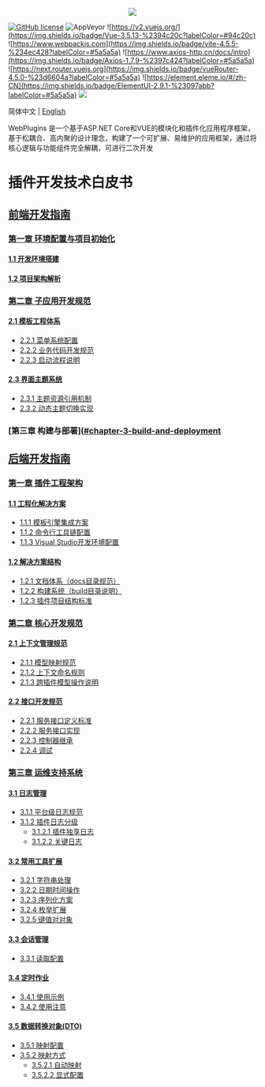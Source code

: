 <p align="center" dir="auto">
  <a href="https://opensource.ganweicloud.com" rel="nofollow">
    <img style="max-width:100%;" src="https://github.com/ganweisoft/WebPlugins/blob/main/src/logo.jpg">
  </a>
</p>

[![GitHub license](https://camo.githubusercontent.com/5eaf3ed8a7e8ccb15c21d967b8635ac79e8b1865da3a5ccf78d2572a3e10738a/68747470733a2f2f696d672e736869656c64732e696f2f6769746875622f6c6963656e73652f646f746e65742f6173706e6574636f72653f636f6c6f723d253233306230267374796c653d666c61742d737175617265)](https://github.com/ganweisoft/WebPlugins/blob/main/LICENSE) ![AppVeyor](https://ci.appveyor.com/api/projects/status/v8gfh6pe2u2laqoa?svg=true) ![https://v2.vuejs.org/](https://img.shields.io/badge/Vue-3.5.13-%2394c20c?labelColor=#94c20c) ![https://www.webpackjs.com](https://img.shields.io/badge/vite-4.5.5-%234ec428?labelColor=#5a5a5a) ![https://www.axios-http.cn/docs/intro](https://img.shields.io/badge/Axios-1.7.9-%2397c424?labelColor=#5a5a5a) ![https://next.router.vuejs.org](https://img.shields.io/badge/vueRouter-4.5.0-%23d6604a?labelColor=#5a5a5a) ![https://element.eleme.io/#/zh-CN](https://img.shields.io/badge/ElementUI-2.9.1-%23097abb?labelColor=#5a5a5a) ![](https://img.shields.io/badge/join-discord-infomational)

简体中文 | [English](README.md)

WebPlugins 是一个基于ASP.NET Core和VUE的模块化和插件化应用程序框架，基于松耦合、高内聚的设计理念，构建了一个可扩展、易维护的应用框架，通过将核心逻辑与功能组件完全解耦，可进行二次开发


# 插件开发技术白皮书

## [前端开发指南](https://github.com/ganweisoft/WebPlugins/wiki/front%E2%80%90end.README.zh%E2%80%90cn)
### [第一章 环境配置与项目初始化](#chapter-1-environment-configuration-and-project-initialization)
#### [1.1 开发环境搭建](https://github.com/ganweisoft/WebPlugins/wiki/front%E2%80%90end%E2%80%90CN#1-%E4%BD%BF%E7%94%A8nvm%E5%AE%89%E8%A3%85)
#### [1.2 项目架构解析](https://github.com/ganweisoft/WebPlugins/wiki/front%E2%80%90end%E2%80%90CN#2-%E9%A1%B9%E7%9B%AE%E7%BB%93%E6%9E%84%E8%AF%B4%E6%98%8E)

### [第二章 子应用开发规范](https://github.com/ganweisoft/WebPlugins/wiki/front%E2%80%90end%E2%80%90CN#2-%E9%A1%B9%E7%9B%AE%E7%BB%93%E6%9E%84%E8%AF%B4%E6%98%8E)
#### [2.1 模板工程体系](https://github.com/ganweisoft/WebPlugins/wiki/front%E2%80%90end%E2%80%90CN#31-%E7%A4%BA%E4%BE%8B%E6%A8%A1%E6%9D%BF%E6%96%87%E4%BB%B6%E7%BB%93%E6%9E%84%E8%AE%BE%E5%A4%87%E8%81%94%E5%8A%A8)
- [2.2.1 菜单系统配置](https://github.com/ganweisoft/WebPlugins/wiki/front%E2%80%90end%E2%80%90CN#32-%E9%85%8D%E7%BD%AE%E8%8F%9C%E5%8D%95)
- [2.2.2 业务代码开发规范](https://github.com/ganweisoft/WebPlugins/wiki/front%E2%80%90end%E2%80%90CN#33-%E4%BB%A3%E7%A0%81%E5%BC%80%E5%8F%91)
- [2.2.3 启动流程说明](https://github.com/ganweisoft/WebPlugins/wiki/front%E2%80%90end%E2%80%90CN#34-%E5%90%AF%E5%8A%A8%E9%A1%B9%E7%9B%AE)

#### [2.3 界面主题系统](https://github.com/ganweisoft/WebPlugins/wiki/front%E2%80%90end%E2%80%90CN#35-%E4%B8%BB%E9%A2%98%E9%85%8D%E7%BD%AE)
- [2.3.1 主题资源引用机制](https://github.com/ganweisoft/WebPlugins/wiki/front%E2%80%90end%E2%80%90CN#351-%E4%B8%BB%E9%A2%98%E5%BC%95%E7%94%A8)
- [2.3.2 动态主题切换实现](https://github.com/ganweisoft/WebPlugins/wiki/front%E2%80%90end%E2%80%90CN#352-%E4%B8%BB%E9%A2%98%E5%88%87%E6%8D%A2)

### [第三章 构建与部署]([#chapter-3-build-and-deployment](https://github.com/ganweisoft/WebPlugins/wiki/front%E2%80%90end%E2%80%90CN#4-%E5%AD%90%E5%BA%94%E7%94%A8%E6%89%93%E5%8C%85)


## [后端开发指南](https://github.com/ganweisoft/WebPlugins/wiki/back%E2%80%90end.README.zh%E2%80%90cn)
### [第一章 插件工程架构](https://github.com/ganweisoft/WebPlugins/wiki/back%E2%80%90end%E2%80%90CN#%E6%8F%92%E4%BB%B6%E5%B7%A5%E7%A8%8B%E6%9E%B6%E6%9E%84)
#### [1.1 工程化解决方案](https://github.com/ganweisoft/WebPlugins/wiki/back%E2%80%90end%E2%80%90CN#%E5%B7%A5%E7%A8%8B%E5%8C%96%E8%A7%A3%E5%86%B3%E6%96%B9%E6%A1%88)
- [1.1.1 模板引擎集成方案](https://github.com/ganweisoft/WebPlugins/wiki/back%E2%80%90end%E2%80%90CN#%E4%B8%8B%E8%BD%BD%E6%A8%A1%E6%9D%BF%E5%BC%95%E6%93%8E)
- [1.1.2 命令行工具链配置](#subsection-1-1-2-command-line-toolchain-configuration)
- [1.1.3 Visual Studio开发环境配置](#subsection-1-1-3-visual-studio-development-environment-setup)

#### [1.2 解决方案结构](#section-1-2-solution-structure)
- [1.2.1 文档体系（docs目录规范）](https://github.com/ganweisoft/WebPlugins/wiki/back%E2%80%90end%E2%80%90CN#docs%E8%A7%A3%E5%86%B3%E6%96%B9%E6%A1%88%E6%96%87%E4%BB%B6%E5%A4%B9)
- [1.2.2 构建系统（build目录说明）](https://github.com/ganweisoft/WebPlugins/wiki/back%E2%80%90end%E2%80%90CN#build%E8%A7%A3%E5%86%B3%E6%96%B9%E6%A1%88%E6%96%87%E4%BB%B6%E5%A4%B9)
- [1.2.3 插件项目结构标准](https://github.com/ganweisoft/WebPlugins/wiki/back%E2%80%90end%E2%80%90CN#%E6%8F%92%E4%BB%B6%E9%A1%B9%E7%9B%AE)

### [第二章 核心开发规范](https://github.com/ganweisoft/WebPlugins/wiki/back%E2%80%90end%E2%80%90CN#%E4%B8%8A%E4%B8%8B%E6%96%87%E7%AE%A1%E7%90%86%E8%A7%84%E8%8C%83)
#### [2.1 上下文管理规范](https://github.com/ganweisoft/WebPlugins/wiki/back%E2%80%90end%E2%80%90CN#%E4%B8%8A%E4%B8%8B%E6%96%87%E7%AE%A1%E7%90%86%E8%A7%84%E8%8C%83)
- [2.1.1 模型映射规范](https://github.com/ganweisoft/WebPlugins/wiki/back%E2%80%90end%E2%80%90CN#%E6%A8%A1%E5%9E%8B%E6%98%A0%E5%B0%84%E8%A7%84%E8%8C%83)
- [2.1.2 上下文命名规则](https://github.com/ganweisoft/WebPlugins/wiki/back%E2%80%90end%E2%80%90CN#%E4%B8%8A%E4%B8%8B%E6%96%87%E5%91%BD%E5%90%8D%E8%A7%84%E8%8C%83)
- [2.1.3 跨插件模型操作说明](https://github.com/ganweisoft/WebPlugins/wiki/back%E2%80%90end%E2%80%90CN#%E8%B7%A8%E6%8F%92%E4%BB%B6%E6%A8%A1%E5%9E%8B%E6%93%8D%E4%BD%9C%E8%AF%B4%E6%98%8E)


#### [2.2 接口开发规范](https://github.com/ganweisoft/WebPlugins/wiki/back%E2%80%90end%E2%80%90CN#%E6%8E%A5%E5%8F%A3%E5%AE%9A%E4%B9%89%E5%8F%8A%E8%B0%83%E7%94%A8)
- [2.2.1 服务接口定义标准](https://github.com/ganweisoft/WebPlugins/wiki/back%E2%80%90end%E2%80%90CN#%E6%9C%8D%E5%8A%A1%E6%8E%A5%E5%8F%A3%E5%AE%9A%E4%B9%89)
- [2.2.2 服务接口实现](https://github.com/ganweisoft/WebPlugins/wiki/back%E2%80%90end%E2%80%90CN#%E6%9C%8D%E5%8A%A1%E6%8E%A5%E5%8F%A3%E5%AE%9E%E7%8E%B0)
- [2.2.3 控制器继承](https://github.com/ganweisoft/WebPlugins/wiki/back%E2%80%90end%E2%80%90CN#%E6%8E%A7%E5%88%B6%E5%99%A8%E7%BB%A7%E6%89%BF)
- [2.2.4 调试](https://github.com/ganweisoft/WebPlugins/wiki/back%E2%80%90end%E2%80%90CN#%E6%9C%AC%E5%9C%B0%E8%B0%83%E8%AF%95%E6%8E%A5%E5%8F%A3)


### [第三章 运维支持系统](https://github.com/ganweisoft/WebPlugins/wiki/back%E2%80%90end%E2%80%90CN#%E6%97%A5%E5%BF%97%E7%AE%A1%E7%90%86)
#### [3.1 日志管理](https://github.com/ganweisoft/WebPlugins/wiki/back%E2%80%90end%E2%80%90CN#%E6%97%A5%E5%BF%97%E7%AE%A1%E7%90%86)
- [3.1.1 平台级日志规范](https://github.com/ganweisoft/WebPlugins/wiki/back%E2%80%90end%E2%80%90CN#%E5%B9%B3%E5%8F%B0%E6%97%A5%E5%BF%97%E8%BE%93%E5%87%BA)
- [3.1.2 插件日志分级](https://github.com/ganweisoft/WebPlugins/wiki/back%E2%80%90end%E2%80%90CN#%E6%8F%92%E4%BB%B6%E6%97%A5%E5%BF%97%E8%BE%93%E5%87%BA)
  - [3.1.2.1 插件独享日志](https://github.com/ganweisoft/WebPlugins/wiki/back%E2%80%90end%E2%80%90CN#%E6%8F%92%E4%BB%B6%E7%8B%AC%E4%BA%AB%E6%97%A5%E5%BF%97)
  - [3.1.2.2 关键日志](https://github.com/ganweisoft/WebPlugins/wiki/back%E2%80%90end%E2%80%90CN#%E5%85%B3%E9%94%AE%E6%93%8D%E4%BD%9C%E6%97%A5%E5%BF%97)

#### [3.2 常用工具扩展](https://github.com/ganweisoft/WebPlugins/wiki/back%E2%80%90end%E2%80%90CN#%E5%B8%B8%E7%94%A8%E5%B8%AE%E5%8A%A9%E6%89%A9%E5%B1%95)
- [3.2.1 字符串处理](https://github.com/ganweisoft/WebPlugins/wiki/back%E2%80%90end%E2%80%90CN#%E5%AD%97%E7%AC%A6%E4%B8%B2%E6%89%A9%E5%B1%95)
- [3.2.2 日期时间操作](https://github.com/ganweisoft/WebPlugins/wiki/back%E2%80%90end%E2%80%90CN#%E6%97%A5%E6%9C%9F%E6%89%A9%E5%B1%95)
- [3.2.3 序列化方案](https://github.com/ganweisoft/WebPlugins/wiki/back%E2%80%90end%E2%80%90CN#%E5%BA%8F%E5%88%97%E5%8C%96%E6%89%A9%E5%B1%95)
- [3.2.4 枚举扩展](https://github.com/ganweisoft/WebPlugins/wiki/back%E2%80%90end%E2%80%90CN#%E6%9E%9A%E4%B8%BE%E6%89%A9%E5%B1%95)
- [3.2.5 键值对对象](https://github.com/ganweisoft/WebPlugins/wiki/back%E2%80%90end%E2%80%90CN#%E9%94%AE%E5%80%BC%E5%AF%B9%E5%AF%B9%E8%B1%A1)

#### [3.3 会话管理](https://github.com/ganweisoft/WebPlugins/wiki/back%E2%80%90end%E2%80%90CN#%E4%BC%9A%E8%AF%9D%E4%BF%A1%E6%81%AF)
- [3.3.1 读取配置](https://github.com/ganweisoft/WebPlugins/wiki/back%E2%80%90end%E2%80%90CN#%E8%AF%BB%E5%8F%96%E9%85%8D%E7%BD%AE)


#### [3.4 定时作业](https://github.com/ganweisoft/WebPlugins/wiki/back%E2%80%90end%E2%80%90CN#%E5%AE%9A%E6%97%B6%E4%BD%9C%E4%B8%9A)
- [3.4.1 使用示例](https://github.com/ganweisoft/WebPlugins/wiki/back%E2%80%90end%E2%80%90CN#%E4%BD%BF%E7%94%A8%E7%A4%BA%E4%BE%8B)
- [3.4.2 使用注意](https://github.com/ganweisoft/WebPlugins/wiki/back%E2%80%90end%E2%80%90CN#%E4%BD%BF%E7%94%A8%E6%B3%A8%E6%84%8F)

#### [3.5 数据转换对象(DTO)](https://github.com/ganweisoft/WebPlugins/wiki/back%E2%80%90end%E2%80%90CN#%E6%95%B0%E6%8D%AE%E8%BD%AC%E6%8D%A2%E5%AF%B9%E8%B1%A1dto)
- [3.5.1 映射配置](https://github.com/ganweisoft/WebPlugins/wiki/back%E2%80%90end%E2%80%90CN#%E6%98%A0%E5%B0%84%E9%85%8D%E7%BD%AE)
- [3.5.2 映射方式](https://github.com/ganweisoft/WebPlugins/wiki/back%E2%80%90end%E2%80%90CN#%E6%98%A0%E5%B0%84%E6%96%B9%E5%BC%8F%E4%B8%80)
  - [3.5.2.1 自动映射](https://github.com/ganweisoft/WebPlugins/wiki/back%E2%80%90end%E2%80%90CN#%E6%98%A0%E5%B0%84%E6%96%B9%E5%BC%8F%E4%B8%80)
  - [3.5.2.2 显式配置](https://github.com/ganweisoft/WebPlugins/wiki/back%E2%80%90end%E2%80%90CN#%E6%98%A0%E5%B0%84%E6%96%B9%E5%BC%8F%E4%BA%8C)
